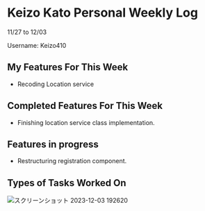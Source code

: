 # Keizo Kato Personal Weekly Log

11/27 to 12/03

Username: Keizo410

## My Features For This Week

- Recoding Location service

## Completed Features For This Week

- Finishing location service class implementation. 

## Features in progress

-  Restructuring registration component. 

## Types of Tasks Worked On

![スクリーンショット 2023-12-03 192620](https://github.com/COSC-499-W2023/year-long-project-team-21/assets/90278067/629bd055-edd1-4e35-a317-9cd203f79eb0)
